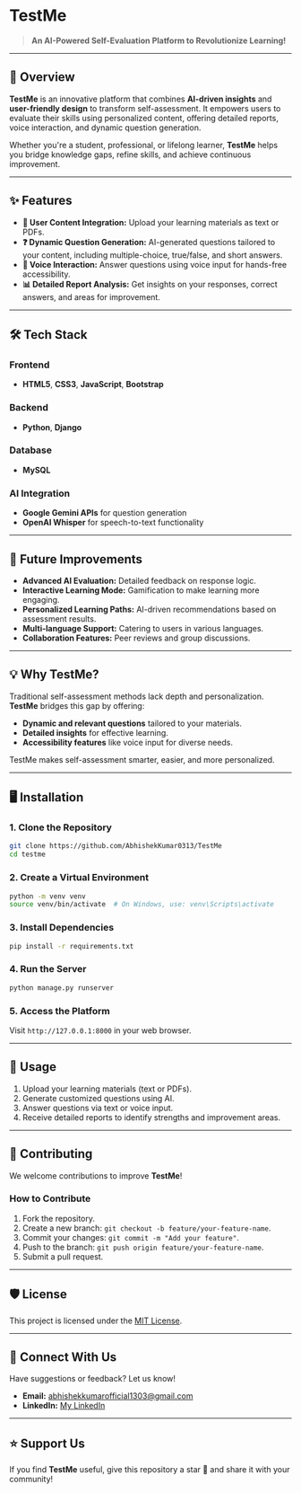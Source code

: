 

# **TestMe**  
> **An AI-Powered Self-Evaluation Platform to Revolutionize Learning!**

---

## 🚀 **Overview**  

**TestMe** is an innovative platform that combines **AI-driven insights** and **user-friendly design** to transform self-assessment. It empowers users to evaluate their skills using personalized content, offering detailed reports, voice interaction, and dynamic question generation.  

Whether you're a student, professional, or lifelong learner, **TestMe** helps you bridge knowledge gaps, refine skills, and achieve continuous improvement.

---

## ✨ **Features**  

- **📂 User Content Integration:** Upload your learning materials as text or PDFs.  
- **❓ Dynamic Question Generation:** AI-generated questions tailored to your content, including multiple-choice, true/false, and short answers.  
- **🎤 Voice Interaction:** Answer questions using voice input for hands-free accessibility.  
- **📊 Detailed Report Analysis:** Get insights on your responses, correct answers, and areas for improvement.  

---

## 🛠️ **Tech Stack**  

### **Frontend**  
- **HTML5**, **CSS3**, **JavaScript**, **Bootstrap**

### **Backend**  
- **Python**, **Django**

### **Database**  
- **MySQL**

### **AI Integration**  
- **Google Gemini APIs** for question generation  
- **OpenAI Whisper** for speech-to-text functionality  

---

## 🎯 **Future Improvements**  

- **Advanced AI Evaluation:** Detailed feedback on response logic.  
- **Interactive Learning Mode:** Gamification to make learning more engaging.  
- **Personalized Learning Paths:** AI-driven recommendations based on assessment results.  
- **Multi-language Support:** Catering to users in various languages.  
- **Collaboration Features:** Peer reviews and group discussions.  

---

## 💡 **Why TestMe?**  

Traditional self-assessment methods lack depth and personalization. **TestMe** bridges this gap by offering:  

- **Dynamic and relevant questions** tailored to your materials.  
- **Detailed insights** for effective learning.  
- **Accessibility features** like voice input for diverse needs.  

TestMe makes self-assessment smarter, easier, and more personalized.  

---

## 🖥️ **Installation**  

### **1. Clone the Repository**  
```bash  
git clone https://github.com/AbhishekKumar0313/TestMe
cd testme  
```  

### **2. Create a Virtual Environment**  
```bash  
python -m venv venv  
source venv/bin/activate  # On Windows, use: venv\Scripts\activate  
```  

### **3. Install Dependencies**  
```bash  
pip install -r requirements.txt  
```  

### **4. Run the Server**  
```bash  
python manage.py runserver  
```  

### **5. Access the Platform**  
Visit `http://127.0.0.1:8000` in your web browser.  

---

## 📜 **Usage**  

1. Upload your learning materials (text or PDFs).  
2. Generate customized questions using AI.  
3. Answer questions via text or voice input.  
4. Receive detailed reports to identify strengths and improvement areas.  

---

## 🤝 **Contributing**  

We welcome contributions to improve **TestMe**!  

### **How to Contribute**  
1. Fork the repository.  
2. Create a new branch: `git checkout -b feature/your-feature-name`.  
3. Commit your changes: `git commit -m "Add your feature"`.  
4. Push to the branch: `git push origin feature/your-feature-name`.  
5. Submit a pull request.  

---

## 🛡️ **License**  

This project is licensed under the [MIT License](LICENSE).  

---

## 📣 **Connect With Us**  

Have suggestions or feedback? Let us know!  
- **Email:** abhishekkumarofficial1303@gmail.com  
- **LinkedIn:** [My LinkedIn](https://www.linkedin.com/in/abhishek-kumar-265a03229/)  

---

## ⭐ **Support Us**  

If you find **TestMe** useful, give this repository a star 🌟 and share it with your community!  
